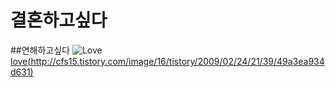 # 결혼하고싶다
##연해하고싶다
![Love](http://cfs15.tistory.com/image/16/tistory/2009/02/24/21/39/49a3ea934d631)
[love(http://cfs15.tistory.com/image/16/tistory/2009/02/24/21/39/49a3ea934d631)](https://youtu.be/hzxSJzudwOc)
